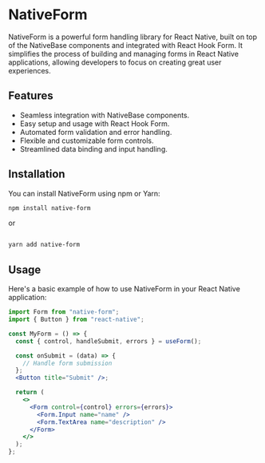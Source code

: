 # NativeForm

NativeForm is a powerful form handling library for React Native, built on top of the NativeBase components and integrated with React Hook Form. It simplifies the process of building and managing forms in React Native applications, allowing developers to focus on creating great user experiences.

## Features

- Seamless integration with NativeBase components.
- Easy setup and usage with React Hook Form.
- Automated form validation and error handling.
- Flexible and customizable form controls.
- Streamlined data binding and input handling.

## Installation

You can install NativeForm using npm or Yarn:

```bash
npm install native-form

```

or

```bash

yarn add native-form
```

## Usage

Here's a basic example of how to use NativeForm in your React Native application:

```jsx
import Form from "native-form";
import { Button } from "react-native";

const MyForm = () => {
  const { control, handleSubmit, errors } = useForm();

  const onSubmit = (data) => {
    // Handle form submission
  };
  <Button title="Submit" />;

  return (
    <>
      <Form control={control} errors={errors}>
        <Form.Input name="name" />
        <Form.TextArea name="description" />
      </Form>
    </>
  );
};
```
